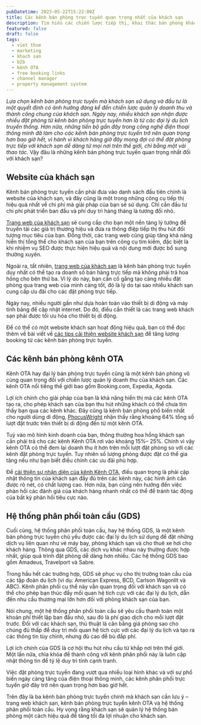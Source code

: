 ```yaml
---
pubDatetime: 2023-05-22T15:22:00Z
title: Các kênh bán phòng trực tuyến quan trọng nhất của khách sạn
description: Tìm hiểu các chiến lược tiếp thị, khai thác bán phòng khách sạn hiệu quả trong chuỗi bài viết sau của nhavantuonglai để áp dụng và đem lại hiệu quả thiết thực cho giải pháp của bạn.
featured: false
draft: false
tags:
  - viet thue
  - marketing
  - khach san
  - b2b
  - kênh OTA
  - free booking links
  - channel manager
  - property management system
---
```


_Lựa chọn kênh bán phòng trực tuyến mà khách sạn sử dụng và đầu tư là một quyết định có ảnh hưởng đáng kể đến chiến lược quản lý doanh thu và thành công chung của khách sạn. Ngày nay, nhiều khách sạn nhận được nhiều đặt phòng từ kênh bán phòng trực tuyến hơn là từ các đại lý du lịch truyền thống. Hơn nữa, những tiến bộ gần đây trong công nghệ điện thoại thông minh đã làm cho các kênh bán phòng trực tuyến trở nên quan trọng hơn bao giờ hết, vì hành vi khách hàng giờ đây mong đợi có thể đặt phòng trực tiếp với khách sạn dễ dàng từ mọi nơi trên thế giới, chỉ bằng một vài thao tác._ Vậy đâu là những kênh bán phòng trực tuyến quan trọng nhất đối với khách sạn?

## Website của khách sạn

Kênh bán phòng trực tuyến cần phải đưa vào danh sách đầu tiên chính là website của khách sạn, và đây cũng là một trong những công cụ tiếp thị hiệu quả nhất về chi phí mà giải pháp của bạn sẽ sử dụng. Chỉ cần đầu tư chi phí phát triển ban đầu và phí duy trì hàng tháng là tương đối nhỏ.

[Trang web của khách sạn](https://www.nhavantuonglai.com/posts/website-khach-san) sẽ cung cấp cho bạn một nền tảng lý tưởng để truyền tải các giá trị thương hiệu và đưa ra thông điệp tiếp thị thu hút đối tượng mục tiêu của bạn. Đồng thời, các trang web cũng giúp tăng khả năng hiển thị tổng thể cho khách sạn của bạn trên công cụ tìm kiếm, đặc biệt là khi nhiệm vụ SEO được thực hiện hiệu quả và nội dung mới được bổ sung thường xuyên.

Ngoài ra, tất nhiên, [trang web của khách sạn](https://www.nhavantuonglai.com/posts/duy-tri-website-khach-san) là kênh bán phòng trực tuyến duy nhất có thể tạo ra doanh số bán hàng trực tiếp mà không phải trả hoa hồng cho bên thứ ba. Vì lý do này, bạn cần cố gắng tạo càng nhiều đặt phòng qua trang web của mình càng tốt, đó là lý do tại sao nhiều khách sạn cung cấp ưu đãi cho các đặt phòng trực tiếp.

Ngày nay, nhiều người gần như dựa hoàn toàn vào thiết bị di động và máy tính bảng để cập nhật internet. Do đó, điều cần thiết là các trang web khách sạn phải được tối ưu hóa cho thiết bị di động.

Để có thể có một website khách sạn hoạt động hiệu quả, bạn có thể đọc thêm về bài viết về [các tips cải thiện website khách sạn](https://nhavantuonglai.com/posts/cai-thien-website-khach-san-de-tang-luong-booking-truc-tuyen) để tăng lượng booking từ các kênh bán phòng trực tuyến.

## Các kênh bán phòng kênh OTA

Kênh OTA hay đại lý bán phòng trực tuyến cũng là một kênh bán phòng vô cùng quan trọng đối với chiến lược quản lý doanh thu của khách sạn. Các kênh OTA nổi tiếng thế giới bao gồm Booking.com, Expedia, Agoda.

Lợi ích chính cho giải pháp của bạn là khả năng hiển thị mà các kênh OTA tạo ra, cho phép khách sạn của bạn thu hút những khách có thể chưa tìm thấy bạn qua các kênh khác. Đây cũng là kênh bán phòng phổ biến nhất cho người dùng di động, [PhocusWright](https://www.phocuswright.com/) nhận thấy rằng khoảng 64% tổng số lượt đặt trước trên thiết bị di động đến từ một kênh OTA.

Tuỳ vào mô hình kinh doanh của bạn, thông thường hoa hồng khách sạn cần phải trả cho các kênh Kênh OTA rơi vào khoảng 15%– 25%. Chính vì vậy kênh OTA có thể đem lại doanh thu ít hơn trên mỗi lượt đặt phòng so với các kênh đặt phòng trực tuyến. Tuy nhiên số lượng phòng được đặt có thể gia tăng nếu như bạn biết điều chỉnh các ưu đãi phù hợp.

Để [cải thiện sự nhận diện của kênh Kênh OTA](https://nhavantuonglai.com/posts/cach-cai-thien-su-nhan-dien-cua-khach-san-tren-cac-kenh-ota), điều quan trọng là phải cập nhật thông tin của khách sạn đầy đủ trên các kênh này, các hình ảnh cần được rõ nét, có chất lượng cao. Hơn nữa, bạn cũng nên hướng đến việc phản hồi các đánh giá của khách hàng nhanh nhất có thể để tránh tác động của bất kỳ phản hồi tiêu cực nào.

## Hệ thống phân phối toàn cầu (GDS)

Cuối cùng, hệ thống phân phối toàn cầu, hay hệ thống GDS, là một kênh bán phòng trực tuyến chủ yếu được các đại lý du lịch sử dụng để đặt những dịch vụ liên quan như vé máy bay, phòng khách sạn và cho thuê xe hơi cho khách hàng. Thông qua GDS, các dịch vụ khác nhau này thường được hợp nhất, giúp quá trình đặt phòng dễ dàng hơn nhiều. Các hệ thống GDS bao gồm Amadeus, Travelport và Sabre.

Trong hầu hết các trường hợp, GDS sẽ phục vụ cho thị trường toàn cầu của các tập đoàn du lịch (ví dụ: American Express, BCD, Carlson Wagonlit và ABC). Kênh phân phối cụ thể này vẫn quan trọng đối với khách sạn và có thể cho phép bạn thúc đẩy mối quan hệ tích cực với các đại lý du lịch, dẫn đến nhu cầu thương mại lớn hơn đối với phòng khách sạn của bạn.

Nói chung, một hệ thống phân phối toàn cầu sẽ yêu cầu thanh toán một khoản phí thiết lập ban đầu nhỏ, sau đó là phí giao dịch cho mỗi lượt đặt trước. Đối với các khách sạn, thủ thuật là cân bằng giá phòng sao cho chúng đủ thấp để duy trì mối quan hệ tích cực với các đại lý du lịch và tạo ra các thông tin tùy chỉnh, nhưng đủ cao để bù đắp phí.

Lợi ích chính của GDS là cơ hội thu hút nhu cầu từ khắp nơi trên thế giới. Một lần nữa, chìa khóa để thành công với kênh phân phối này là luôn cập nhật thông tin để tỷ lệ duy trì tính cạnh tranh.

Việc đặt phòng trực tuyến đang vượt qua nhiều loại hình khác và với sự phổ biến ngày càng tăng của điện thoại thông minh, các kênh phân phối trực tuyến giờ đây trở nên quan trọng hơn bao giờ hết.

Trên đây là ba kênh bán phòng trực tuyến chính mà khách sạn cần lưu ý – trang web khách sạn, kênh bán phòng trực tuyến kênh OTA và hệ thống phân phối toàn cầu. Hy vọng rằng khách sạn sẽ quản lý hệ thống bán phòng một cách hiệu quả để tăng tối đa lợi nhuận cho khách sạn.
